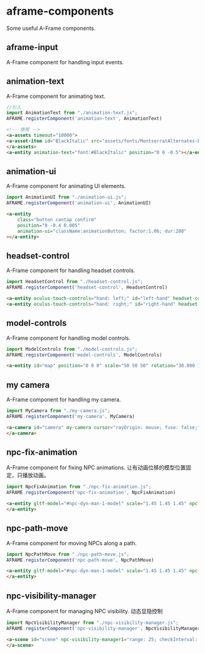 # aframe-components
Some useful A-Frame components.


## aframe-input
A-Frame component for handling input events.

## animation-text
A-Frame component for animating text.
```javascript
//引入
import AnimationText from "./animation-text.js";
AFRAME.registerComponent('animation-text', AnimationText)
```

```html
<!-- 使用 -->
<a-assets timeout="10000">
<a-asset-item id="BlackItalic" src="assets/fonts/MontserratAlternates-BlackItalic.ttf"></a-asset-item>
</a-assets>
<a-entity animation-text="font:#BlackItalic" position="0 0 -0.5"></a-entity>
```

## animation-ui
A-Frame component for animating UI elements.
```javascript
import AnimationUI from "./animation-ui.js";
AFRAME.registerComponent('animation-ui', AnimationUI)
```

```html
<a-entity
    class="button cantap confirm"
    position="0 -0.4 0.005"
    animation-ui="className:animationButton; factor:1.06; dur:200"
></a-entity>
```

## headset-control
A-Frame component for handling headset controls.
```javascript
import HeadsetControl from "./headset-control.js";
AFRAME.registerComponent('headset-control', HeadsetControl)
```

```html
<a-entity oculus-touch-controls="hand: left;" id="left-hand" headset-control="hand:left;"></a-entity>
<a-entity oculus-touch-controls="hand: right;" id="right-hand" headset-control="hand:right;"></a-entity>
```

## model-controls
A-Frame component for handling model controls.
```javascript
import ModelControls from "./model-controls.js";
AFRAME.registerComponent('model-controls', ModelControls)
```
```html
<a-entity id="map" position="0 0 0" scale="50 50 50" rotation="30.000 180 0" gltf-model="#map-model" model-controls="maxScale: 80;mode:rotation;scaleFactor: 2;moveSpeed:0.03"></a-entity>
```

## my camera
A-Frame component for handling my camera.
```javascript
import MyCamera from "./my-camera.js";
AFRAME.registerComponent('my-camera', MyCamera)
```
```html
<a-camera id="camera" my-camera cursor="rayOrigin: mouse; fuse: false;" look-controls="touchEnabled:false;mouseEnabled:false;" raycaster="objects: .cantap">
</a-camera>
```

## npc-fix-animation
A-Frame component for fixing NPC animations.
让有动画位移的模型位置固定，只播放动画。
```javascript
import NpcFixAnimation from "./npc-fix-animation.js";
AFRAME.registerComponent('npc-fix-animation', NpcFixAnimation)
```
```html
<a-entity gltf-model="#npc-dyn-man-1-model" scale="1.45 1.45 1.45" npc-el visible="true" npc-fix-animation="clip:Armature">
</a-entity>
```

## npc-path-move
A-Frame component for moving NPCs along a path.
```javascript
import NpcPathMove from "./npc-path-move.js";
AFRAME.registerComponent('npc-path-move', NpcPathMove)
```
```html
<a-entity gltf-model="#npc-dyn-man-1-model" scale="1.45 1.45 1.45" npc-el visible="true" npc-fix-animation="clip:Armature" npc-path-move="pathPoints: 3.3 0 -1.9,3.3 0 16.2; speed: 1;offset:-1.6">
</a-entity>
```

## npc-visibility-manager
A-Frame component for managing NPC visibility.
动态显隐控制
```javascript
import NpcVisibilityManager from "./npc-visibility-manager.js";
AFRAME.registerComponent('npc-visibility-manager', NpcVisibilityManager)
```
```html
<a-scene id="scene" npc-visibility-manager1="range: 25; checkInterval: 30; element: npc-el;enabled:false">
</a-scene>
```
